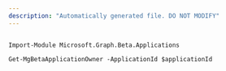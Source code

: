```yaml
---
description: "Automatically generated file. DO NOT MODIFY"
---
```


```powershellv2

Import-Module Microsoft.Graph.Beta.Applications

Get-MgBetaApplicationOwner -ApplicationId $applicationId

```